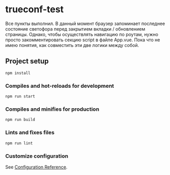# trueconf-test

Все пункты выполнил. В данный момент браузер запоминает последнее состояние светофора перед закрытием вкладки / обновлением страницы. Однако, чтобы осуществлять навигацию по роутам, нужно просто закомментировать секцию script в файле App.vue. Пока что не имею понятия, как совместить эти две логики между собой.

## Project setup
```
npm install
```

### Compiles and hot-reloads for development
```
npm run start
```

### Compiles and minifies for production
```
npm run build
```

### Lints and fixes files
```
npm run lint
```

### Customize configuration
See [Configuration Reference](https://cli.vuejs.org/config/).
